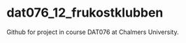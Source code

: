 dat076_12_frukostklubben
========================

Github for project in course DAT076 at Chalmers University.